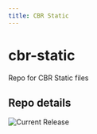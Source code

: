 ```yaml
---
title: CBR Static
---
```


# cbr-static
Repo for CBR Static files 


## Repo details

![Current Release](https://img.shields.io/badge/release-v0.3.1-blue)


